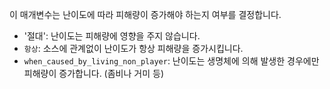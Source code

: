 이 매개변수는 난이도에 따라 피해량이 증가해야 하는지 여부를 결정합니다.

- '절대': 난이도는 피해량에 영향을 주지 않습니다.
- `항상`: 소스에 관계없이 난이도가 항상 피해량을 증가시킵니다.
- `when_caused_by_living_non_player`: 난이도는 생명체에 의해 발생한 경우에만 피해량이 증가합니다.
  (좀비나 거미 등)